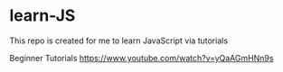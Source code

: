 # learn-JS
This repo is created for me to learn JavaScript via tutorials

Beginner Tutorials
https://www.youtube.com/watch?v=yQaAGmHNn9s


